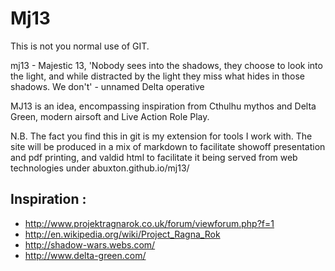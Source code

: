 Mj13
====

This is not you normal use of GIT.

mj13 - Majestic 13, 'Nobody sees into the shadows, they choose to look into the light, and while distracted by the light they miss what hides in those shadows. We don't' - unnamed Delta operative 

MJ13 is an idea, encompassing inspiration from Cthulhu mythos and Delta Green, modern airsoft and Live Action Role Play.

N.B.
The fact you find this in git is my extension for tools I work with.
The site will be produced in a mix of markdown to facilitate showoff presentation and pdf printing, and valdid html to facilitate it being served from web technologies under abuxton.github.io/mj13/


Inspiration :
-------------
 * http://www.projektragnarok.co.uk/forum/viewforum.php?f=1 
 * http://en.wikipedia.org/wiki/Project_Ragna_Rok
 * http://shadow-wars.webs.com/
 * http://www.delta-green.com/
